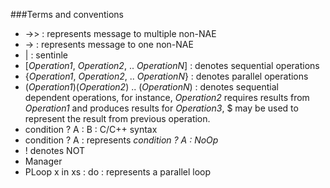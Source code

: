 ###Terms and conventions

* ->> : represents message to multiple non-NAE
* -> : represents message to one non-NAE
* | : sentinle
* [*Operation1*, *Operation2*, .. *OperationN*] : denotes sequential operations
* {*Operation1*, *Operation2*, .. *OperationN*} : denotes parallel operations
* (*Operation1*)(*Operation2*) .. (*OperationN*) : denotes sequential dependent operations, for instance, *Operation2* requires results from *Operation1* and produces results for *Operation3*, $ may be used to represent the result from previous operation.
* condition ? A : B : C/C++ syntax
* condition ? A : represents _condition ? A : NoOp_
* ! denotes NOT
* Manager<Address>
* PLoop x in xs : do : represents a parallel loop 
